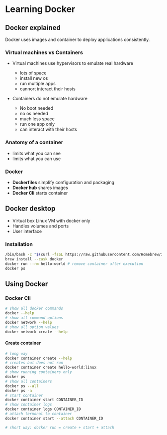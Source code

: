 # Learning Docker

## Docker explained

Docker uses images and container to deploy applications consistently.

### Virtual machines vs Containers

- Virtual machines use hypervisors to emulate real hardware
  - lots of space
  - install new os
  - run multiple apps
  - cannort interact their hosts
  
- Containers do not emulate hardware 
  - No boot needed
  - no os needed
  - much less space
  - run one app only
  - can interact with their hosts

### Anatomy of a container

- limits what you can see
- limits what you can use

### Docker

- **Dockerfiles** simplify configuration and packaging
- **Docker hub** shares images
- **Docker Cli** starts container

## Docker desktop

- Virtual box Linux VM with docker only
- Handles volumes and ports
- User interface

### Installation

```sh
/bin/bash -c "$(curl -fsSL https://raw.githubusercontent.com/Homebrew/install/HEAD/install.sh)"
brew install --cask docker
docker run --rm hello-world # remove container after execution 
docker ps
```

## Using Docker

### Docker Cli

```sh
# show all docker commands
docker --help 
# show all command options
docker network --help
# show all option values
docker network create --help
```

#### Create container

```sh
# long way
docker container create --help
# creates but does not run
docker container create hello-world:linux 
# show running containers only
docker ps
# show all containers
docker ps --all
docker ps -a
# start container
docker container start CONTAINER_ID
# show container logs
docker container logs CONTAINER_ID
# attach termonal to container
docker container start --attach CONTAINER_ID

# short way: docker run = create + start + attach

```

